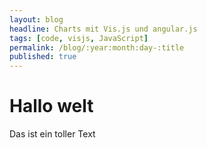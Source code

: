 ```yaml
---
layout: blog
headline: Charts mit Vis.js und angular.js
tags: [code, visjs, JavaScript]
permalink: /blog/:year:month:day-:title
published: true
---
```



# Hallo welt

Das ist ein toller Text